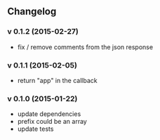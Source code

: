 ## Changelog

### v 0.1.2 (2015-02-27)
* fix / remove comments from the json response

### v 0.1.1 (2015-02-05)
* return "app" in the callback

### v 0.1.0 (2015-01-22)
* update dependencies
* prefix could be an array
* update tests

